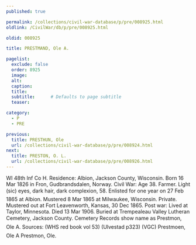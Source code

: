 ```yaml
---
published: true

permalink: /collections/civil-war-database/p/pre/008925.html
oldlink: /CivilWar/db/p/pre/008925.html

oldid: 008925

title: PRESTMAND, Ole A.

pagelist:
  exclude: false
  order: 8925
  image: 
  alt:
  caption:
  title:
  subtitle:      # Defaults to page subtitle
  teaser:

category: 
  - P 
  - PRE

previous:
  title: PRESTHUN, Ole
  url: /collections/civil-war-database/p/pre/008924.html  
next:
  title: PRESTON, O. L.
  url: /collections/civil-war-database/p/pre/008926.html   
---
```

WI 48th Inf Co H. Residence: Albion, Jackson County, Wisconsin. Born 16 Mar 1826 in Fron, Gudbrandsdalen, Norway. Civil War: Age 38. Farmer. Light (sic) eyes, dark hair, dark complexion, 5&#146;8&#148;. Enlisted for one year on 27 Feb 1865 at Albion. Mustered 8 Mar 1865 at Milwaukee, Wisconsin. Private. Mustered out at Fort Leavenworth, Kansas, 30 Dec 1865. Post war: Lived at Taylor, Minnesota. Died 13 Mar 1906. Buried at Trempealeau Valley Lutheran Cemetery, Jackson County. Cemetery Records show name as &#147;Prestmon, Ole A&#148;. Sources: (WHS red book vol 53) (Ulvestad p323) (VGC) &#147;Prestmoen, Ole A&#148; &#147;Prestmon, Ole&#148;.